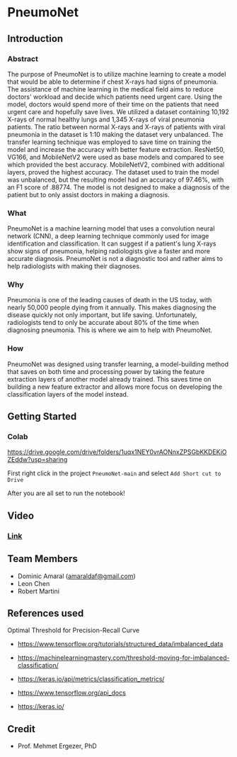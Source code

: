 # PneumoNet

## Introduction
### Abstract
The purpose of PneumoNet is to utilize machine learning to create a model that would be able to determine if chest X-rays had signs of pneumonia. The assistance of machine learning in the medical field aims to reduce doctors' workload and decide which patients need urgent care. Using the model, doctors would spend more of their time on the patients that need urgent care and hopefully save lives. We utilized a dataset containing 10,192 X-rays of normal healthy lungs and 1,345 X-rays of viral pneumonia patients. The ratio between normal X-rays and X-rays of patients with viral pneumonia in the dataset is 1:10 making the dataset very unbalanced. The transfer learning technique was employed to save time on training the model and increase the accuracy with better feature extraction. ResNet50, VG166, and MobileNetV2 were used as base models and compared to see which provided the best accuracy. MobileNetV2, combined with additional layers, proved the highest accuracy. The dataset used to train the model was unbalanced, but the resulting model had an accuracy of 97.46%, with an F1 score of .88774. The model is not designed to make a diagnosis of the patient but to only assist doctors in making a diagnosis.

### What
PneumoNet is a machine learning model that uses a convolution neural network (CNN), a deep learning technique commonly used for image identification and classification.
It can suggest if a patient's lung X-rays show signs of pneumonia, helping radiologists give a faster and more accurate diagnosis. 
PneumoNet is not a diagnostic tool and rather aims to help radiologists with making their diagnoses.

### Why
Pneumonia is one of the leading causes of death in the US today, with nearly 50,000 people dying from it annually. 
This makes diagnosing the disease quickly not only important, but life saving. 
Unfortunately, radiologists tend to only be accurate about 80% of the time when diagnosing pneumonia. This is where we aim to help with PneumoNet.

### How
PneumoNet was designed using transfer learning, a model-building method that saves on both time and processing power by taking the feature extraction layers of another model already trained. 
This saves time on building a new feature extractor and allows more focus on developing the classification layers of the model instead.

## Getting Started 

### Colab 

https://drive.google.com/drive/folders/1uqx1NEY0vrAONnxZPSGbKKDEKiOZEddw?usp=sharing

First right click in the project `PneumoNet-main` and select `Add Short cut to Drive`

After you are all set to run the notebook!

## Video
### [Link](https://youtu.be/IEHWXPrZHlo)


## Team Members
* Dominic Amaral (amaraldaf@gmail.com)
* Leon Chen
* Robert Martini

## References used
Optimal Threshold for Precision-Recall Curve
- https://www.tensorflow.org/tutorials/structured_data/imbalanced_data 
- https://machinelearningmastery.com/threshold-moving-for-imbalanced-classification/ 
- https://keras.io/api/metrics/classification_metrics/ 

- https://www.tensorflow.org/api_docs
- https://keras.io/

## Credit
- Prof. Mehmet Ergezer, PhD 
